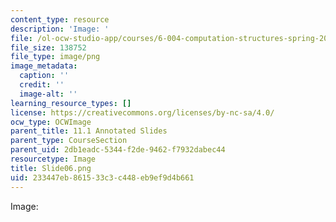 ```yaml
---
content_type: resource
description: 'Image: '
file: /ol-ocw-studio-app/courses/6-004-computation-structures-spring-2017/233447eb861533c3c448eb9ef9d4b661_Slide06.png
file_size: 138752
file_type: image/png
image_metadata:
  caption: ''
  credit: ''
  image-alt: ''
learning_resource_types: []
license: https://creativecommons.org/licenses/by-nc-sa/4.0/
ocw_type: OCWImage
parent_title: 11.1 Annotated Slides
parent_type: CourseSection
parent_uid: 2db1eadc-5344-f2de-9462-f7932dabec44
resourcetype: Image
title: Slide06.png
uid: 233447eb-8615-33c3-c448-eb9ef9d4b661
---
```

Image: 